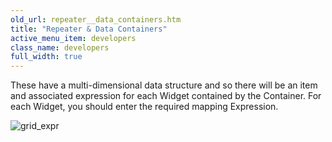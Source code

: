 ```yaml
---
old_url: repeater__data_containers.htm
title: "Repeater & Data Containers"
active_menu_item: developers
class_name: developers
full_width: true
---
```



These have a multi-dimensional data structure and so there will be an item and associated expression for each Widget contained by the Container. For each Widget, you should enter the required mapping Expression.

![grid\_expr](/img/docs/grid_expr.zoom78.png)
